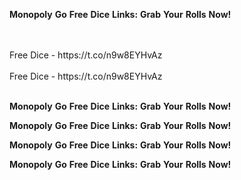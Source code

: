 <strong>Monopoly</strong> <strong>Go</strong> <strong>Free</strong> <strong>Dice</strong> <strong>Links:</strong> <strong>Grab</strong> <strong>Your</strong> <strong>Rolls</strong> <strong>Now!</strong>

<br>
<br>Free Dice - https://t.co/n9w8EYHvAz
<br>
<br>Free Dice - https://t.co/n9w8EYHvAz
<br>
<br>

<strong>Monopoly</strong> <strong>Go</strong> <strong>Free</strong> <strong>Dice</strong> <strong>Links:</strong> <strong>Grab</strong> <strong>Your</strong> <strong>Rolls</strong> <strong>Now!</strong>

<strong>Monopoly</strong> <strong>Go</strong> <strong>Free</strong> <strong>Dice</strong> <strong>Links:</strong> <strong>Grab</strong> <strong>Your</strong> <strong>Rolls</strong> <strong>Now!</strong>

<strong>Monopoly</strong> <strong>Go</strong> <strong>Free</strong> <strong>Dice</strong> <strong>Links:</strong> <strong>Grab</strong> <strong>Your</strong> <strong>Rolls</strong> <strong>Now!</strong>

<strong>Monopoly</strong> <strong>Go</strong> <strong>Free</strong> <strong>Dice</strong> <strong>Links:</strong> <strong>Grab</strong> <strong>Your</strong> <strong>Rolls</strong> <strong>Now!</strong>
